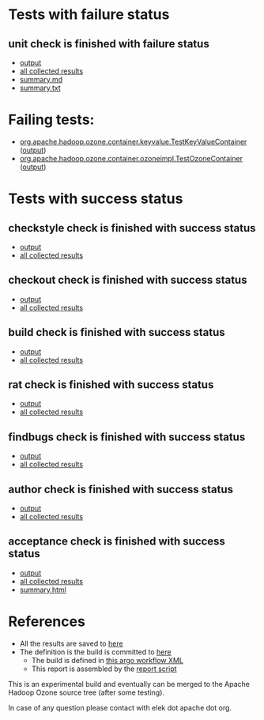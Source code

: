 # Tests with failure status

## unit check is finished with failure status

   * [output](https://raw.githubusercontent.com/elek/ozone-ci/master/pr/pr-hdds-730-cn77b/unit/output.log)
   * [all collected results](https://github.com/elek/ozone-ci/tree/master/pr/pr-hdds-730-cn77b/unit)
   * [summary.md](https://github.com/elek/ozone-ci/tree/master/pr/pr-hdds-730-cn77b/unit/summary.md)
   * [summary.txt](https://github.com/elek/ozone-ci/tree/master/pr/pr-hdds-730-cn77b/unit/summary.txt)

# Failing tests: 

 * [org.apache.hadoop.ozone.container.keyvalue.TestKeyValueContainer](hadoop-hdds/container-service/org.apache.hadoop.ozone.container.keyvalue.TestKeyValueContainer.txt) ([output](hadoop-hdds/container-service/org.apache.hadoop.ozone.container.keyvalue.TestKeyValueContainer-output.txt/))
 * [org.apache.hadoop.ozone.container.ozoneimpl.TestOzoneContainer](hadoop-hdds/container-service/org.apache.hadoop.ozone.container.ozoneimpl.TestOzoneContainer.txt) ([output](hadoop-hdds/container-service/org.apache.hadoop.ozone.container.ozoneimpl.TestOzoneContainer-output.txt/))


# Tests with success status

## checkstyle check is finished with success status

   * [output](https://raw.githubusercontent.com/elek/ozone-ci/master/pr/pr-hdds-730-cn77b/checkstyle/output.log)
   * [all collected results](https://github.com/elek/ozone-ci/tree/master/pr/pr-hdds-730-cn77b/checkstyle)


## checkout check is finished with success status

   * [output](https://raw.githubusercontent.com/elek/ozone-ci/master/pr/pr-hdds-730-cn77b/checkout/output.log)
   * [all collected results](https://github.com/elek/ozone-ci/tree/master/pr/pr-hdds-730-cn77b/checkout)


## build check is finished with success status

   * [output](https://raw.githubusercontent.com/elek/ozone-ci/master/pr/pr-hdds-730-cn77b/build/output.log)
   * [all collected results](https://github.com/elek/ozone-ci/tree/master/pr/pr-hdds-730-cn77b/build)


## rat check is finished with success status

   * [output](https://raw.githubusercontent.com/elek/ozone-ci/master/pr/pr-hdds-730-cn77b/rat/output.log)
   * [all collected results](https://github.com/elek/ozone-ci/tree/master/pr/pr-hdds-730-cn77b/rat)


## findbugs check is finished with success status

   * [output](https://raw.githubusercontent.com/elek/ozone-ci/master/pr/pr-hdds-730-cn77b/findbugs/output.log)
   * [all collected results](https://github.com/elek/ozone-ci/tree/master/pr/pr-hdds-730-cn77b/findbugs)


## author check is finished with success status

   * [output](https://raw.githubusercontent.com/elek/ozone-ci/master/pr/pr-hdds-730-cn77b/author/output.log)
   * [all collected results](https://github.com/elek/ozone-ci/tree/master/pr/pr-hdds-730-cn77b/author)


## acceptance check is finished with success status

   * [output](https://raw.githubusercontent.com/elek/ozone-ci/master/pr/pr-hdds-730-cn77b/acceptance/output.log)
   * [all collected results](https://github.com/elek/ozone-ci/tree/master/pr/pr-hdds-730-cn77b/acceptance)
   * [summary.html](https://elek.github.io/ozone-ci/pr/pr-hdds-730-cn77b/acceptance/summary.html)




# References

 * All the results are saved to [here](https://github.com/elek/ozone-ci/tree/master/pr/pr-hdds-730-cn77b/)
 * The definition is the build is committed to [here](https://github.com/elek/argo-ozone)
    * The build is defined in [this argo workflow XML](https://github.com/elek/argo-ozone/blob/master/ozone-build.yaml)
    * This report is assembled by the [report script](https://github.com/elek/argo-ozone/blob/master/scripts/report.sh)

This is an experimental build and eventually can be merged to the Apache Hadoop Ozone source tree (after some testing).

In case of any question please contact with elek dot apache dot org.
